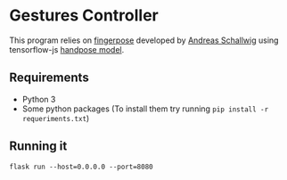 # Gestures Controller

This program relies on [fingerpose](https://github.com/mathigatti/fingerpose) developed by [Andreas Schallwig](https://github.com/andypotato) using tensorflow-js [handpose model](https://github.com/tensorflow/tfjs-models/tree/master/handpose).


## Requirements

- Python 3
- Some python packages (To install them try running `pip install -r requeriments.txt`)

## Running it

```
flask run --host=0.0.0.0 --port=8080
```